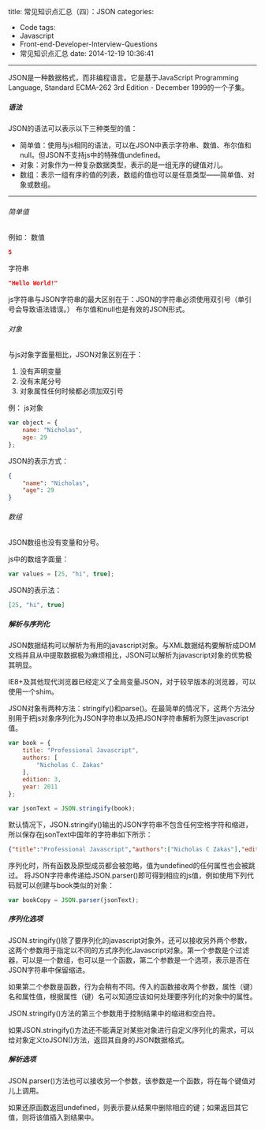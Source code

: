 title: 常见知识点汇总（四）：JSON
categories:
  - Code
tags:
  - Javascript
  - Front-end-Developer-Interview-Questions
  - 常见知识点汇总
date: 2014-12-19 10:36:41
---
JSON是一种数据格式，而非编程语言。它是基于JavaScript Programming Language, Standard ECMA-262 3rd Edition - December 1999的一个子集。

<!-- more -->

##### 语法

JSON的语法可以表示以下三种类型的值：

* 简单值：使用与js相同的语法，可以在JSON中表示字符串、数值、布尔值和null。但JSON不支持js中的特殊值undefined。
* 对象：对象作为一种复杂数据类型，表示的是一组无序的键值对儿。
* 数组：表示一组有序的值的列表，数组的值也可以是任意类型——简单值、对象或数组。

***

###### 简单值
例如：
数值
``` JSON
5
```
字符串
``` JSON
"Hello World!"
```
js字符串与JSON字符串的最大区别在于：JSON的字符串必须使用双引号（单引号会导致语法错误。）
布尔值和null也是有效的JSON形式。

###### 对象

与js对象字面量相比，JSON对象区别在于：
1. 没有声明变量
2. 没有末尾分号
3. 对象属性任何时候都必须加双引号

例：
js对象
``` javascript
var object = {
	name: "Nicholas",
    age: 29
};
```
JSON的表示方式：
``` JSON
{
	"name": "Nicholas",
    "age": 29
}
```

###### 数组

JSON数组也没有变量和分号。

js中的数组字面量：
``` javascript
var values = [25, "hi", true];
```
JSON的表示法：
``` JSON
[25, "hi", true]
```

##### 解析与序列化

JSON数据结构可以解析为有用的javascript对象。与XML数据结构要解析成DOM文档并且从中提取数据极为麻烦相比，JSON可以解析为javascript对象的优势极其明显。

IE8+及其他现代浏览器已经定义了全局变量JSON，对于较早版本的浏览器，可以使用一个shim。

JSON对象有两种方法：stringify()和parse()。在最简单的情况下，这两个方法分别用于把js对象序列化为JSON字符串以及把JSON字符串解析为原生javascript值。
``` javascript
var book = {
	title: "Professional Javascript",
    authors: [
    	"Nicholas C. Zakas"
    ],
    edition: 3,
    year: 2011
};

var jsonText = JSON.stringify(book);
```

默认情况下，JSON.stringify()输出的JSON字符串不包含任何空格字符和缩进，所以保存在jsonText中国年的字符串如下所示：

``` JSON
{"title":"Professional Javascript","authors":["Nicholas C Zakas"],"edition":3,"year":2011}
```

序列化时，所有函数及原型成员都会被忽略，值为undefined的任何属性也会被跳过。
将JSON字符串传递给JSON.parser()即可得到相应的js值，例如使用下列代码就可以创建与book类似的对象：
``` javascript
var bookCopy = JSON.parser(jsonText);
```

##### 序列化选项
JSON.stringify()除了要序列化的javascript对象外，还可以接收另外两个参数，这两个参数用于指定以不同的方式序列化Javascript对象。第一个参数是个过滤器，可以是一个数组，也可以是一个函数，第二个参数是一个选项，表示是否在JSON字符串中保留缩进。

如果第二个参数是函数，行为会稍有不同。传入的函数接收两个参数，属性（键）名和属性值，根据属性（键）名可以知道应该如何处理要序列化的对象中的属性。

JSON.stringify()方法的第三个参数用于控制结果中的缩进和空白符。

如果JSON.stringify()方法还不能满足对某些对象进行自定义序列化的需求，可以给对象定义toJSON()方法，返回其自身的JSON数据格式。

##### 解析选项
JSON.parser()方法也可以接收另一个参数，该参数是一个函数，将在每个键值对儿上调用。

如果还原函数返回undefined，则表示要从结果中删除相应的键；如果返回其它值，则将该值插入到结果中。